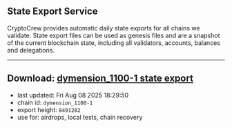 ## State Export Service
CryptoCrew provides automatic daily state exports for all chains we validate. State export files can be used as genesis files and are a snapshot of the current blockchain state, including all validators, accounts, balances and delegations.

---
**Download: [dymension_1100-1 state export](https://dl-eu2.ccvalidators.com/SERVICE/dymension/dymension_1100-1_export_8491282.json)**
---

- last updated: Fri Aug 08 2025 18:29:50
- chain id: `dymension_1100-1`
- export height: `8491282`
- use for: airdrops, local tests, chain recovery
